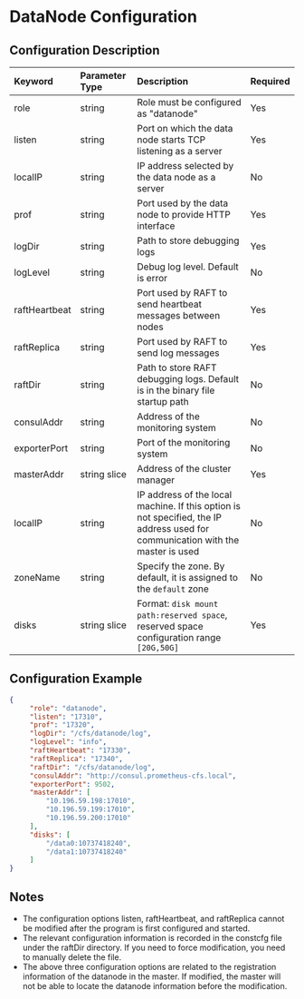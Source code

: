 # DataNode Configuration
## Configuration Description

| Keyword       | Parameter Type | Description                                                                                                                     | Required |
|:---------------|:----------------|:---------------------------------------------------------------------------------------------------------------------------------|:----------|
| role          | string         | Role must be configured as "datanode"                                                                                           | Yes      |
| listen        | string         | Port on which the data node starts TCP listening as a server                                                                    | Yes      |
| localIP       | string         | IP address selected by the data node as a server                                                                                | No       |
| prof          | string         | Port used by the data node to provide HTTP interface                                                                            | Yes      |
| logDir        | string         | Path to store debugging logs                                                                                                    | Yes      |
| logLevel      | string         | Debug log level. Default is error                                                                                               | No       |
| raftHeartbeat | string         | Port used by RAFT to send heartbeat messages between nodes                                                                      | Yes      |
| raftReplica   | string         | Port used by RAFT to send log messages                                                                                          | Yes      |
| raftDir       | string         | Path to store RAFT debugging logs. Default is in the binary file startup path                                                   | No       |
| consulAddr    | string         | Address of the monitoring system                                                                                                | No       |
| exporterPort  | string         | Port of the monitoring system                                                                                                   | No       |
| masterAddr    | string slice   | Address of the cluster manager                                                                                                  | Yes      |
| localIP       | string         | IP address of the local machine. If this option is not specified, the IP address used for communication with the master is used | No       |
| zoneName      | string         | Specify the zone. By default, it is assigned to the `default` zone                                                              | No       |
| disks         | string slice   | Format: `disk mount path:reserved space`, reserved space configuration range `[20G,50G]`                                        | Yes      |

## Configuration Example

``` json
{
     "role": "datanode",
     "listen": "17310",
     "prof": "17320",
     "logDir": "/cfs/datanode/log",
     "logLevel": "info",
     "raftHeartbeat": "17330",
     "raftReplica": "17340",
     "raftDir": "/cfs/datanode/log",
     "consulAddr": "http://consul.prometheus-cfs.local",
     "exporterPort": 9502,
     "masterAddr": [
         "10.196.59.198:17010",
         "10.196.59.199:17010",
         "10.196.59.200:17010"
     ],
     "disks": [
         "/data0:10737418240",
         "/data1:10737418240"
     ]
}
```

## Notes

-   The configuration options listen, raftHeartbeat, and raftReplica cannot be modified after the program is first configured and started.
-   The relevant configuration information is recorded in the constcfg file under the raftDir directory. If you need to force modification, you need to manually delete the file.
-   The above three configuration options are related to the registration information of the datanode in the master. If modified, the master will not be able to locate the datanode information before the modification.
